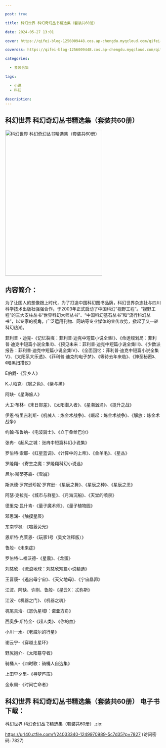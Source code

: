 ```yaml
---

post: true

title: 科幻世界 科幻奇幻丛书精选集（套装共60册）

date: 2024-05-27 13:01

cover: https://qifei-blog-1256009448.cos.ap-chengdu.myqcloud.com/qifei-blog/65f97a4f9f345e8d03c66868.jpg

coveross: https://qifei-blog-1256009448.cos.ap-chengdu.myqcloud.com/qifei-blog/65f97a4f9f345e8d03c66868.jpg

categories:

  - 套装合集

tags:

  - 小说
  - 科幻

description:
---
```


## 科幻世界 科幻奇幻丛书精选集（套装共60册）
<img alt="科幻世界 科幻奇幻丛书精选集（套装共60册） " class="aligncenter loading" data-was-processed="true" decoding="async" fetchpriority="high" height="471" src="https://qifei-blog-1256009448.cos.ap-chengdu.myqcloud.com/qifei-blog/65f97a4f9f345e8d03c66868.jpg " style="cursor: zoom-in;" width="314"/>

## 内容简介：

为了让国人的想像跟上时代，为了打造中国科幻图书品牌，科幻世界杂志社与四川科学技术出版社强强合作，于2003年正式启动了中国科幻“视野工程”。“视野工程”的三大支柱丛书“世界科幻大师丛书”、“中国科幻基石丛书”和“流行科幻丛书”，以专家的视角，广泛运用刊物、网站等专业媒体的宣传攻势，掀起了又一轮科幻热潮。<br/>

菲利普・迪克-《记忆裂痕：菲利普·迪克中短篇小说全集I》、《命运规划局：菲利普·迪克中短篇小说全集II》、《预见未来：菲利普·迪克中短篇小说全集III》、《少数派报告：菲利普·迪克中短篇小说全集IV》、《全面回忆：菲利普·迪克中短篇小说全集V》、《太阳系大乐透》、《菲利普·迪克的电子梦》、《等待去年来临》、《神圣秘密》、《暗黑扫描仪》

E伯爵-《异乡人》

K.J.帕克-《钢之色》、《紫与黑》

阿缺-《星海旅人》

大卫·布林-《末日邮差》、《太阳潜入者》、《星潮汹涌》、《提升之战》

伊恩·特里吉利斯-《机械人：炼金术战争》、《崛起：炼金术战争》、《解放：炼金术战争》

约翰·布鲁纳-《电波骑士》、《立于桑给巴尔》

张冉-《起风之城：张冉中短篇科幻小说集》

罗伯特·索耶-《红星蓝调》、《计算中的上帝》、《金羊毛》、《星丛》

罗隆翔-《寄生之魔：罗隆翔科幻小说选》

尼尔·斯蒂芬森-《雪崩》

斯派德·罗宾逊珍妮·罗宾逊-《星辰之舞》、《星辰之种》、《星辰之思》

阿瑟·克拉克-《城市与群星》、《月海沉船》、《天堂的喷泉》

德里克·昆什肯-《量子魔术师》、《量子植物园》

邓思渊-《触摸星辰》

东南季枫-《喧嚣荧光》

恩斯特·克莱恩-《玩家1号（吴文注释版）》

鲁般-《未来症》

罗伯特·L.福沃德-《星震》、《龙蛋》

刘慈欣-《流浪地球：刘慈欣短篇小说精选》

王晋康-《逃出母宇宙》、《天父地母》、《宇宙晶卵》

江波、阿缺、许刚、鲁般-《星云X：忒弥斯》

江波-《机器之门》、《机器之魂》

梶尾真治-《怨仇星域I：诺亚方舟》

西奥多·斯特金-《超人类》、《你的血》

小川一水-《老威尔的行星》

谢云宁-《穿越土星环》

野尻抱介-《太阳簒夺者》

骑桶人-《四时歌：骑桶人自选集》

上田早夕里-《寻梦芦笛》

金永周-《时间亡命者》

## 科幻世界 科幻奇幻丛书精选集（套装共60册） 电子书下载：



科幻世界 科幻奇幻丛书精选集（套装共60册）.zip: 

https://url40.ctfile.com/f/24033340-1249970989-5c7d35?p=7827 (访问密码: 7827)
